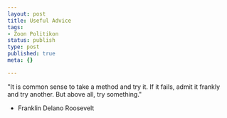 ```yaml
--- 
layout: post
title: Useful Advice
tags: 
- Zoon Politikon
status: publish
type: post
published: true
meta: {}

---
```

"It is common sense to take a method and try it. If it fails, admit it frankly and try another. But above all, try something."
  - Franklin Delano Roosevelt
